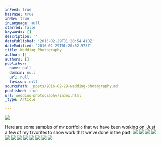```yaml
---
inFeed: true
hasPage: true
inNav: true
inLanguage: null
starred: false
keywords: []
description: ''
datePublished: '2016-02-29T01:20:54.410Z'
dateModified: '2016-02-29T01:20:52.973Z'
title: Wedding Photography
author: []
authors: []
publisher:
  name: null
  domain: null
  url: null
  favicon: null
sourcePath: _posts/2016-02-29-wedding-photography.md
published: true
url: wedding-photography/index.html
_type: Article

---
```

![](https://the-grid-user-content.s3-us-west-2.amazonaws.com/31b260d5-ce8c-4877-ad13-f766470d43bc.jpg)

Here are some samples of my portfolio that we have been working on.  Just a few of my favorites to show work that we've done in the past.
![](https://the-grid-user-content.s3-us-west-2.amazonaws.com/0c33bbc0-f591-4071-a116-41e0c5bb521b.jpg)
![](https://the-grid-user-content.s3-us-west-2.amazonaws.com/fee2bf27-83d6-42fb-8976-2008e0d07438.jpg)
![](https://the-grid-user-content.s3-us-west-2.amazonaws.com/0008703d-4d24-4058-b164-904e292fb9d5.jpg)
![](https://the-grid-user-content.s3-us-west-2.amazonaws.com/03fca46a-d9b9-4865-9621-99ac94d3b2ec.jpg)
![](https://the-grid-user-content.s3-us-west-2.amazonaws.com/8ca2e98c-11d1-48de-9663-201a290cfb93.jpg)
![](https://the-grid-user-content.s3-us-west-2.amazonaws.com/0e72da02-d470-4cc5-8dd6-f754c34d2428.jpg)
![](https://the-grid-user-content.s3-us-west-2.amazonaws.com/b1b4c9d1-4396-4dec-94dc-553a42d3961d.jpg)
![](https://the-grid-user-content.s3-us-west-2.amazonaws.com/45767985-68c2-4a89-a689-f275524f5f26.jpg)
![](https://the-grid-user-content.s3-us-west-2.amazonaws.com/ac55cd0b-a0aa-4bb8-9511-cdaf5ec20d2f.jpg)
![](https://the-grid-user-content.s3-us-west-2.amazonaws.com/486c074b-c35b-4687-9837-470fc0be4ac3.jpg)
![](https://the-grid-user-content.s3-us-west-2.amazonaws.com/d5af0128-72fa-45db-ac64-26e2af62dac7.JPG)
![](https://the-grid-user-content.s3-us-west-2.amazonaws.com/140e124a-2e89-4eec-98fb-3bb7aee109a9.jpg)
